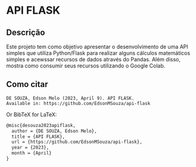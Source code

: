 # API FLASK

## Descrição

Este projeto tem como objetivo apresentar o desenvolvimento de uma API simples que utiliza Python/Flask para realizar alguns cálculos matemáticos simples e acewssar recursos de dados através do Pandas. Além disso, mostra como consumir seus recursos utilizando o Google Colab.

## Como citar

```abnt
DE SOUZA, Edson Melo (2023, April 9). API FLASK.
Available in: https://github.com/EdsonMSouza/api-flask
```

Or BibTeX for LaTeX:

```latex
@misc{desouza2023apiflask,
  author = {DE SOUZA, Edson Melo},
  title = {API FLASK},
  url = {https://github.com/EdsonMSouza/api-flask},
  year = {2023},
  month = {April}
}
```

